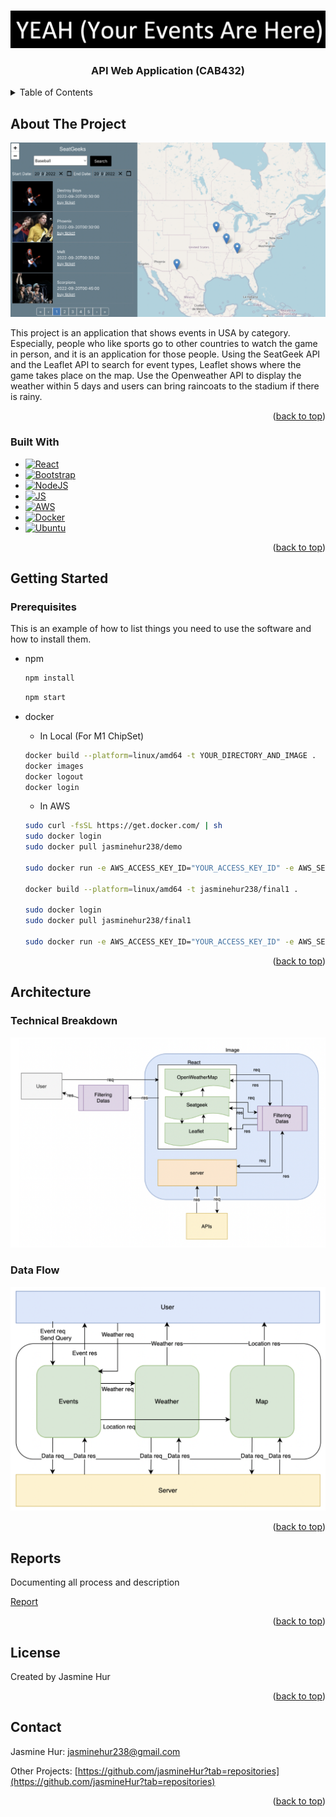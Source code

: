 <a name="readme-top"></a>

<!-- PROJECT LOGO -->
<br />
<div align="center">
  <a>
    <img src="/images/Logo.png" alt="Logo"/>
  </a>

  <h3 align="center">API Web Application (CAB432)</h3>
  </div>

<!-- TABLE OF CONTENTS -->
<details>
  <summary>Table of Contents</summary>
  <ol>
    <li>
      <a href="#about-the-project">About The Project</a>
      <ul>
        <li><a href="#built-with">Built With</a></li>
      </ul>
    </li>
    <li>
      <a href="#getting-started">Getting Started</a>
      <ul>
        <li><a href="#prerequisites">Prerequisites</a></li>
      </ul>
    </li>
    <li><a href="#architecture">Architecture</a></li>
    <ul>
        <li><a href="#technical-breakdown">Technical breakdown</a></li>
    </ul>
    <ul>
        <li><a href="#data-Flow">Data Flow</a></li>
    </ul>
    <li><a href="#reports">Reports</a></li>
    <li><a href="#license">License</a></li>
    <li><a href="#contact">Contact</a></li>
  </ol>
</details>

<!-- ABOUT THE PROJECT -->

## About The Project

<img src="/images/Mainpage.png" />

This project is an application that shows events in USA by category. Especially, people who like sports go to other countries to watch the game in person, and it is an application for those people. Using the SeatGeek API and the Leaflet API to search for event types, Leaflet shows where the game takes place on the map. Use the Openweather API to display the weather within 5 days and users can bring raincoats to the stadium if there is rainy.

<p align="right">(<a href="#readme-top">back to top</a>)</p>

### Built With

- [![React][React.js]][React-url]
- [![Bootstrap][Bootstrap.com]][Bootstrap-url]
- [![NodeJS][Node-js]][Node-url]
- [![JS][JS]][JS-url]
- [![AWS][AWS]][AWS-url]
- [![Docker][Docker]][Docker-url]
- [![Ubuntu][Ubuntu]][Ubuntu-url]

<p align="right">(<a href="#readme-top">back to top</a>)</p>

<!-- GETTING STARTED -->

## Getting Started

### Prerequisites

This is an example of how to list things you need to use the software and how to install them.

- npm

  ```sh
  npm install
  ```

  ```sh
  npm start
  ```

- docker

  - In Local (For M1 ChipSet)

  ```sh
  docker build --platform=linux/amd64 -t YOUR_DIRECTORY_AND_IMAGE .
  docker images
  docker logout
  docker login
  ```

  - In AWS

  ```sh
  sudo curl -fsSL https://get.docker.com/ | sh
  sudo docker login
  sudo docker pull jasminehur238/demo

  sudo docker run -e AWS_ACCESS_KEY_ID="YOUR_ACCESS_KEY_ID" -e AWS_SECRET_ACCESS_KEY="YOUR_SECRET_ACCESS_KEY" -e AWS_SESSION_TOKEN="YOUR_SESSION_TOKEN" -e SEATGEEK_API_KEY="YOUR_API_KEY" -e SEATGEEK_SECRET_API_KEY="YOUR_API_SECRER_KEY" -e OPENWEATHER_API_KEY=" YOUR_API_KEY" -p 3000:3000 --platform linux/amd64 -t YOUR_DIRECTORY_AND_IMAGE

  docker build --platform=linux/amd64 -t jasminehur238/final1 .

  sudo docker login
  sudo docker pull jasminehur238/final1

  sudo docker run -e AWS_ACCESS_KEY_ID="YOUR_ACCESS_KEY_ID" -e AWS_SECRET_ACCESS_KEY="YOUR_SECRET_ACCESS_KEY" -e AWS_SESSION_TOKEN="YOUR_SESSION_TOKEN" -e SEATGEEK_API_KEY="YOUR_API_KEY" -e SEATGEEK_SECRET_API_KEY="YOUR_API_SECRER_KEY" -e OPENWEATHER_API_KEY="YOUR_API_KEY" -p 3000:3000 --platform linux/amd64 -t YOUR_DIRECTORY_AND_IMAGE
  ```

<p align="right">(<a href="#readme-top">back to top</a>)</p>

<!-- ARCHITECTURE -->

## Architecture

### Technical Breakdown

<img src="/images/TechBreakDown.png" />

### Data Flow

<img src="/images/DataFlow.png" />

<p align="right">(<a href="#readme-top">back to top</a>)</p>

<!-- REPORT -->

## Reports

Documenting all process and description

<a href="report.pdf">Report</a> <br/>

<p align="right">(<a href="#readme-top">back to top</a>)</p>

<!-- LICENSE -->

## License

Created by Jasmine Hur

<p align="right">(<a href="#readme-top">back to top</a>)</p>

<!-- CONTACT -->

## Contact

Jasmine Hur: jasminehur238@gmail.com

Other Projects: [https://github.com/jasmineHur?tab=repositories](https://github.com/jasmineHur?tab=repositories)

<p align="right">(<a href="#readme-top">back to top</a>)</p>

<!-- ACKNOWLEDGMENTS -->

<!-- MARKDOWN LINKS & IMAGES -->
<!-- https://www.markdownguide.org/basic-syntax/#reference-style-links -->

[contributors-shield]: https://img.shields.io/github/contributors/othneildrew/Best-README-Template.svg?style=for-the-badge
[contributors-url]: https://github.com/othneildrew/Best-README-Template/graphs/contributors
[forks-shield]: https://img.shields.io/github/forks/othneildrew/Best-README-Template.svg?style=for-the-badge
[forks-url]: https://github.com/othneildrew/Best-README-Template/network/members
[stars-shield]: https://img.shields.io/github/stars/othneildrew/Best-README-Template.svg?style=for-the-badge
[stars-url]: https://github.com/othneildrew/Best-README-Template/stargazers
[issues-shield]: https://img.shields.io/github/issues/othneildrew/Best-README-Template.svg?style=for-the-badge
[issues-url]: https://github.com/othneildrew/Best-README-Template/issues
[license-shield]: https://img.shields.io/github/license/othneildrew/Best-README-Template.svg?style=for-the-badge
[license-url]: https://github.com/othneildrew/Best-README-Template/blob/master/LICENSE.txt
[linkedin-shield]: https://img.shields.io/badge/-LinkedIn-black.svg?style=for-the-badge&logo=linkedin&colorB=555
[linkedin-url]: https://linkedin.com/in/othneildrew
[product-screenshot]: images/screenshot.png
[Next.js]: https://img.shields.io/badge/next.js-000000?style=for-the-badge&logo=nextdotjs&logoColor=white
[Next-url]: https://nextjs.org/
[React.js]: https://img.shields.io/badge/React-20232A?style=for-the-badge&logo=react&logoColor=61DAFB
[React-url]: https://reactjs.org/
[Vue.js]: https://img.shields.io/badge/Vue.js-35495E?style=for-the-badge&logo=vuedotjs&logoColor=4FC08D
[Vue-url]: https://vuejs.org/
[Angular.io]: https://img.shields.io/badge/Angular-DD0031?style=for-the-badge&logo=angular&logoColor=white
[Angular-url]: https://angular.io/
[Svelte.dev]: https://img.shields.io/badge/Svelte-4A4A55?style=for-the-badge&logo=svelte&logoColor=FF3E00
[Svelte-url]: https://svelte.dev/
[Laravel.com]: https://img.shields.io/badge/Laravel-FF2D20?style=for-the-badge&logo=laravel&logoColor=white
[Laravel-url]: https://laravel.com
[Bootstrap.com]: https://img.shields.io/badge/Bootstrap-563D7C?style=for-the-badge&logo=bootstrap&logoColor=white
[Bootstrap-url]: https://getbootstrap.com
[JQuery.com]: https://img.shields.io/badge/jQuery-0769AD?style=for-the-badge&logo=jquery&logoColor=white
[JQuery-url]: https://jquery.com
[Node-js]: https://img.shields.io/badge/Node.js-20232A?style=for-the-badge&logo=nodedotjs
[Node-url]: https://nodejs.org/en
[JS]: https://img.shields.io/badge/JavaScript-fcba03?style=for-the-badge&logo=javascript
[JS-url]: https://www.javascript.com/
[Json]: https://img.shields.io/badge/Json-000000?style=for-the-badge&logo=json
[Json-url]: https://www.json.org/json-en.html
[Mysql]: https://img.shields.io/badge/Mysql-ffffff?style=for-the-badge&logo=mysql
[Mysql-url]: https://www.mysql.com/
[Swagger-io]: https://img.shields.io/badge/Swagger-000000?style=for-the-badge&logo=swagger
[Swagger]: https://swagger.io/
[Docker]: https://img.shields.io/badge/Docker-384d54?style=for-the-badge&logo=docker
[Docker-url]: https://www.docker.com/
[Ubuntu]: https://img.shields.io/badge/Ubuntu-000000?style=for-the-badge&logo=ubuntu
[Ubuntu-url]: https://ubuntu.com/
[AWS]: https://img.shields.io/badge/AWS-000000?style=for-the-badge&logo=amazon
[AWS-url]: https://aws.amazon.com/?nc2=h_lg
